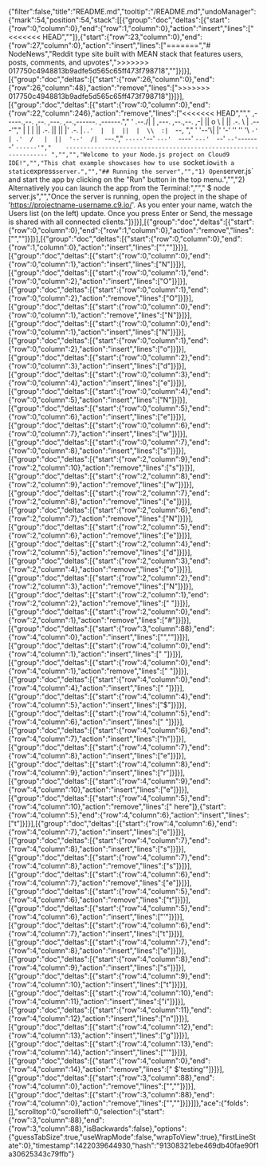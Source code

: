 {"filter":false,"title":"README.md","tooltip":"/README.md","undoManager":{"mark":54,"position":54,"stack":[[{"group":"doc","deltas":[{"start":{"row":0,"column":0},"end":{"row":1,"column":0},"action":"insert","lines":["<<<<<<< HEAD",""]},{"start":{"row":23,"column":0},"end":{"row":27,"column":0},"action":"insert","lines":["=======","# NodeNews","Reddit type site built with MEAN stack that features users, posts, comments, and upvotes",">>>>>>> 017750c4948813b9adfe5d565c65ff473f798718",""]}]}],[{"group":"doc","deltas":[{"start":{"row":26,"column":0},"end":{"row":26,"column":48},"action":"remove","lines":[">>>>>>> 017750c4948813b9adfe5d565c65ff473f798718"]}]}],[{"group":"doc","deltas":[{"start":{"row":0,"column":0},"end":{"row":22,"column":246},"action":"remove","lines":["<<<<<<< HEAD","","     ,-----.,--.                  ,--. ,---.   ,--.,------.  ,------.","    '  .--./|  | ,---. ,--.,--. ,-|  || o   \\  |  ||  .-.  \\ |  .---'","    |  |    |  || .-. ||  ||  |' .-. |`..'  |  |  ||  |  \\  :|  `--, ","    '  '--'\\|  |' '-' ''  ''  '\\ `-' | .'  /   |  ||  '--'  /|  `---.","     `-----'`--' `---'  `----'  `---'  `--'    `--'`-------' `------'","    ----------------------------------------------------------------- ","","","Welcome to your Node.js project on Cloud9 IDE!","","This chat example showcases how to use `socket.io` with a static `express` server.","","## Running the server","","1) Open `server.js` and start the app by clicking on the \"Run\" button in the top menu.","","2) Alternatively you can launch the app from the Terminal:","","    $ node server.js","","Once the server is running, open the project in the shape of 'https://projectname-username.c9.io/'. As you enter your name, watch the Users list (on the left) update. Once you press Enter or Send, the message is shared with all connected clients."]}]}],[{"group":"doc","deltas":[{"start":{"row":0,"column":0},"end":{"row":1,"column":0},"action":"remove","lines":["",""]}]}],[{"group":"doc","deltas":[{"start":{"row":0,"column":0},"end":{"row":1,"column":0},"action":"insert","lines":["",""]}]}],[{"group":"doc","deltas":[{"start":{"row":0,"column":0},"end":{"row":0,"column":1},"action":"insert","lines":["N"]}]}],[{"group":"doc","deltas":[{"start":{"row":0,"column":1},"end":{"row":0,"column":2},"action":"insert","lines":["O"]}]}],[{"group":"doc","deltas":[{"start":{"row":0,"column":1},"end":{"row":0,"column":2},"action":"remove","lines":["O"]}]}],[{"group":"doc","deltas":[{"start":{"row":0,"column":0},"end":{"row":0,"column":1},"action":"remove","lines":["N"]}]}],[{"group":"doc","deltas":[{"start":{"row":0,"column":0},"end":{"row":0,"column":1},"action":"insert","lines":["N"]}]}],[{"group":"doc","deltas":[{"start":{"row":0,"column":1},"end":{"row":0,"column":2},"action":"insert","lines":["o"]}]}],[{"group":"doc","deltas":[{"start":{"row":0,"column":2},"end":{"row":0,"column":3},"action":"insert","lines":["d"]}]}],[{"group":"doc","deltas":[{"start":{"row":0,"column":3},"end":{"row":0,"column":4},"action":"insert","lines":["e"]}]}],[{"group":"doc","deltas":[{"start":{"row":0,"column":4},"end":{"row":0,"column":5},"action":"insert","lines":["N"]}]}],[{"group":"doc","deltas":[{"start":{"row":0,"column":5},"end":{"row":0,"column":6},"action":"insert","lines":["e"]}]}],[{"group":"doc","deltas":[{"start":{"row":0,"column":6},"end":{"row":0,"column":7},"action":"insert","lines":["w"]}]}],[{"group":"doc","deltas":[{"start":{"row":0,"column":7},"end":{"row":0,"column":8},"action":"insert","lines":["s"]}]}],[{"group":"doc","deltas":[{"start":{"row":2,"column":9},"end":{"row":2,"column":10},"action":"remove","lines":["s"]}]}],[{"group":"doc","deltas":[{"start":{"row":2,"column":8},"end":{"row":2,"column":9},"action":"remove","lines":["w"]}]}],[{"group":"doc","deltas":[{"start":{"row":2,"column":7},"end":{"row":2,"column":8},"action":"remove","lines":["e"]}]}],[{"group":"doc","deltas":[{"start":{"row":2,"column":6},"end":{"row":2,"column":7},"action":"remove","lines":["N"]}]}],[{"group":"doc","deltas":[{"start":{"row":2,"column":5},"end":{"row":2,"column":6},"action":"remove","lines":["e"]}]}],[{"group":"doc","deltas":[{"start":{"row":2,"column":4},"end":{"row":2,"column":5},"action":"remove","lines":["d"]}]}],[{"group":"doc","deltas":[{"start":{"row":2,"column":3},"end":{"row":2,"column":4},"action":"remove","lines":["o"]}]}],[{"group":"doc","deltas":[{"start":{"row":2,"column":2},"end":{"row":2,"column":3},"action":"remove","lines":["N"]}]}],[{"group":"doc","deltas":[{"start":{"row":2,"column":1},"end":{"row":2,"column":2},"action":"remove","lines":[" "]}]}],[{"group":"doc","deltas":[{"start":{"row":2,"column":0},"end":{"row":2,"column":1},"action":"remove","lines":["#"]}]}],[{"group":"doc","deltas":[{"start":{"row":3,"column":88},"end":{"row":4,"column":0},"action":"insert","lines":["",""]}]}],[{"group":"doc","deltas":[{"start":{"row":4,"column":0},"end":{"row":4,"column":1},"action":"insert","lines":[" "]}]}],[{"group":"doc","deltas":[{"start":{"row":4,"column":0},"end":{"row":4,"column":1},"action":"remove","lines":[" "]}]}],[{"group":"doc","deltas":[{"start":{"row":4,"column":0},"end":{"row":4,"column":4},"action":"insert","lines":["    "]}]}],[{"group":"doc","deltas":[{"start":{"row":4,"column":4},"end":{"row":4,"column":5},"action":"insert","lines":["$"]}]}],[{"group":"doc","deltas":[{"start":{"row":4,"column":5},"end":{"row":4,"column":6},"action":"insert","lines":[" "]}]}],[{"group":"doc","deltas":[{"start":{"row":4,"column":6},"end":{"row":4,"column":7},"action":"insert","lines":["h"]}]}],[{"group":"doc","deltas":[{"start":{"row":4,"column":7},"end":{"row":4,"column":8},"action":"insert","lines":["e"]}]}],[{"group":"doc","deltas":[{"start":{"row":4,"column":8},"end":{"row":4,"column":9},"action":"insert","lines":["r"]}]}],[{"group":"doc","deltas":[{"start":{"row":4,"column":9},"end":{"row":4,"column":10},"action":"insert","lines":["e"]}]}],[{"group":"doc","deltas":[{"start":{"row":4,"column":5},"end":{"row":4,"column":10},"action":"remove","lines":[" here"]},{"start":{"row":4,"column":5},"end":{"row":4,"column":6},"action":"insert","lines":["t"]}]}],[{"group":"doc","deltas":[{"start":{"row":4,"column":6},"end":{"row":4,"column":7},"action":"insert","lines":["e"]}]}],[{"group":"doc","deltas":[{"start":{"row":4,"column":7},"end":{"row":4,"column":8},"action":"insert","lines":["s"]}]}],[{"group":"doc","deltas":[{"start":{"row":4,"column":7},"end":{"row":4,"column":8},"action":"remove","lines":["s"]}]}],[{"group":"doc","deltas":[{"start":{"row":4,"column":6},"end":{"row":4,"column":7},"action":"remove","lines":["e"]}]}],[{"group":"doc","deltas":[{"start":{"row":4,"column":5},"end":{"row":4,"column":6},"action":"remove","lines":["t"]}]}],[{"group":"doc","deltas":[{"start":{"row":4,"column":5},"end":{"row":4,"column":6},"action":"insert","lines":["'"]}]}],[{"group":"doc","deltas":[{"start":{"row":4,"column":6},"end":{"row":4,"column":7},"action":"insert","lines":["t"]}]}],[{"group":"doc","deltas":[{"start":{"row":4,"column":7},"end":{"row":4,"column":8},"action":"insert","lines":["e"]}]}],[{"group":"doc","deltas":[{"start":{"row":4,"column":8},"end":{"row":4,"column":9},"action":"insert","lines":["s"]}]}],[{"group":"doc","deltas":[{"start":{"row":4,"column":9},"end":{"row":4,"column":10},"action":"insert","lines":["t"]}]}],[{"group":"doc","deltas":[{"start":{"row":4,"column":10},"end":{"row":4,"column":11},"action":"insert","lines":["i"]}]}],[{"group":"doc","deltas":[{"start":{"row":4,"column":11},"end":{"row":4,"column":12},"action":"insert","lines":["n"]}]}],[{"group":"doc","deltas":[{"start":{"row":4,"column":12},"end":{"row":4,"column":13},"action":"insert","lines":["g"]}]}],[{"group":"doc","deltas":[{"start":{"row":4,"column":13},"end":{"row":4,"column":14},"action":"insert","lines":["'"]}]}],[{"group":"doc","deltas":[{"start":{"row":4,"column":0},"end":{"row":4,"column":14},"action":"remove","lines":["    $'testing'"]}]}],[{"group":"doc","deltas":[{"start":{"row":3,"column":88},"end":{"row":4,"column":0},"action":"remove","lines":["",""]}]}],[{"group":"doc","deltas":[{"start":{"row":3,"column":88},"end":{"row":4,"column":0},"action":"remove","lines":["",""]}]}]]},"ace":{"folds":[],"scrolltop":0,"scrollleft":0,"selection":{"start":{"row":3,"column":88},"end":{"row":3,"column":88},"isBackwards":false},"options":{"guessTabSize":true,"useWrapMode":false,"wrapToView":true},"firstLineState":0},"timestamp":1422039644930,"hash":"91308321ebe469db40fae90f1a30625343c79ffb"}